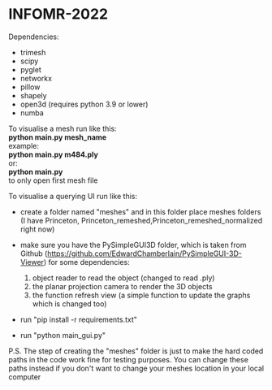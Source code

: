 # INFOMR-2022

Dependencies:
- trimesh
- scipy
- pyglet
- networkx
- pillow
- shapely
- open3d (requires python 3.9 or lower)
- numba

To visualise a mesh run like this:  
**python main.py mesh_name**  
example:  
**python main.py m484.ply**  
or:  
**python main.py**  
to only open first mesh file  

To visualise a querying UI run like this:
* create a folder named "meshes" and in this folder place meshes folders
(I have Princeton, Princeton_remeshed,Princeton_remeshed_normalized right now)
* make sure you have the PySimpleGUI3D folder, which is taken from Github (https://github.com/EdwardChamberlain/PySimpleGUI-3D-Viewer) for some dependencies:
     1. object reader to read the object (changed to read .ply)
     2. the planar projection camera to render the 3D objects 
     3. the function refresh view (a simple function to update the graphs which is changed too)
      
* run "pip install -r requirements.txt"
* run "python main_gui.py"

P.S.
The step of creating the "meshes" folder is just to make the hard coded paths in the code work fine for testing purposes. You can change these paths instead if you don't want to change your meshes location in your local computer
